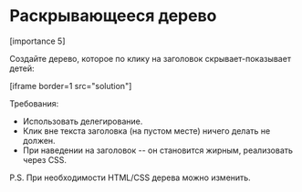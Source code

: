 # Раскрывающееся дерево

[importance 5]

Создайте дерево, которое по клику на заголовок скрывает-показывает детей: 

[iframe border=1 src="solution"]


Требования:
<ul>
<li>Использовать делегирование.</li>
<li>Клик вне текста заголовка (на пустом месте) ничего делать не должен.</li>
<li>При наведении на заголовок -- он становится жирным, реализовать через CSS.</li>
</ul>

P.S. При необходимости HTML/CSS дерева можно изменить.

